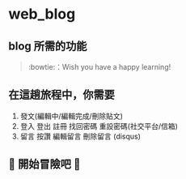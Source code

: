 # web_blog
## blog 所需的功能

> :bowtie:：Wish you have a happy learning!


## 在這趟旅程中，你需要

1. 發文(編輯中/編輯完成/刪除貼文)
2. 登入 登出 註冊 找回密碼 重設密碼(社交平台/信箱)
3. 留言 按讚 編輯留言 刪除留言 (disqus)

## :rocket: 開始冒險吧 :flashlight:
